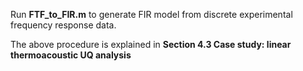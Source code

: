 ﻿Run **FTF_to_FIR.m** to generate FIR model from discrete experimental frequency response data.

The above procedure is explained in **Section 4.3 Case study: linear thermoacoustic UQ analysis**



